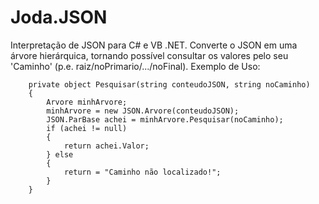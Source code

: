 # Joda.JSON
Interpretação de JSON para C# e VB .NET. Converte o JSON em uma árvore hierárquica, tornando possível consultar os valores pelo seu 'Caminho' (p.e. raiz/noPrimario/.../noFinal). 
Exemplo de Uso:

        private object Pesquisar(string conteudoJSON, string noCaminho)
        {
            Arvore minhArvore;
            minhArvore = new JSON.Arvore(conteudoJSON);
            JSON.ParBase achei = minhArvore.Pesquisar(noCaminho);
            if (achei != null)
            {
                return achei.Valor;
            } else
            {
                return = "Caminho não localizado!";
            }
        }

